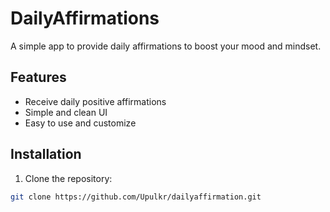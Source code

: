 # DailyAffirmations

A simple app to provide daily affirmations to boost your mood and mindset.

## Features

- Receive daily positive affirmations
- Simple and clean UI
- Easy to use and customize

## Installation

1. Clone the repository:

```bash
git clone https://github.com/Upulkr/dailyaffirmation.git
